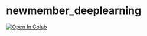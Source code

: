 # newmember_deeplearning

[![Open In Colab](https://colab.research.google.com/assets/colab-badge.svg)](http://colab.research.google.com/github/kotenpan1205/blob/kotenpan1205/newmember_deeplearning/新メンバー研修_DeepLearning後編.ipynb)
